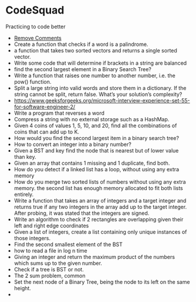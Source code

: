 # CodeSquad
Practicing to code better

- [Remove Comments](/Microsoft/remove%20comments.ipynb)
- Create a function that checks if a word is a palindrome.
- a function that takes two sorted vectors and returns a single sorted vector.
- Write some code that will determine if brackets in a string are balanced
- find the second largest element in a Binary Search Tree?
- Write a function that raises one number to another number, i.e. the pow() function.
- Split a large string into valid words and store them in a dictionary. If the string cannot be split, return false. What’s your solution’s complexity?
- https://www.geeksforgeeks.org/microsoft-interview-experience-set-55-for-software-engineer-2/
- Write a program that reverses a word  
- Compress a string with no external storage such as a HashMap. 
- Given 4 coins of values 1, 5, 10, and 20, find all the combinations of coins that can add up to K.  
- How would you find the second largest item in a binary search tree?  
- How to convert an integer into a binary number? 
- Given a BST and key find the node that is nearest but of lower value than key. 
- Given an array that contains 1 missing and 1 duplicate, find both.
- How do you detect if a linked list has a loop, without using any extra memory  
- How do you merge two sorted lists of numbers without using any extra memory. the second list has enough memory allocated to fit both lists entirely. 
- Write a function that takes an array of integers and a target integer and returns true if any two integers in the array add up to the target integer. After probing, it was stated that the integers are signed. 
- Write an algorithm to check if 2 rectangles are overlapping given their left and right edge coordinates
- Given a list of integers, create a list containing only unique instances of those integers.  
- Find the second smallest element of the BST  
- how to read a file in log n time  
- Giving an integer and return the maximum product of the numbers which sums up to the given number.
- Check if a tree is BST or not.  
- The 2 sum problem, common  
- Set the next node of a Binary Tree, being the node to its left on the same height.  
- 

